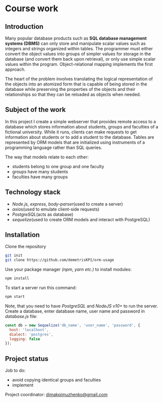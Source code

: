 # Course work

## Introduction

  Many popular database products such as **SQL database management systems (DBMS)** can only store and manipulate scalar values such as integers and strings organized within tables. The programmer must either convert the object values into groups of simpler values for storage in the database (and convert them back upon retrieval), or only use simple scalar values within the program. Object-relational mapping implements the first approach.

  The heart of the problem involves translating the logical representation of the objects into an atomized form that is capable of being stored in the database while preserving the properties of the objects and their relationships so that they can be reloaded as objects when needed.

## Subject of the work

  In this project I create a simple webserver that provides remote access to a database which stores information about students, groups and faculties of a fictional university. While it runs, clients can make requests to get information about students or to add a student to the database. Tables are represented by ORM models that are initialized using instruments of a programming language rather than SQL queries.  
  
  The way that models relate to each other:
+ students belong to one group and one faculty
+ groups have many students
+ faculties have many groups

## Technology stack

  + *Node.js, express, body-parser*(used to create a server)
  + *axios*(used to emulate client-side requests)
  + *PostgreSQL*(acts as database)
  + *sequelize*(used to create ORM models and interact with PostgreSQL)

## Installation
 
Clone the repository
```bash
git init
git clone https://github.com/demetrisKPI/orm-usage
```
  Use your package manager *(npm, yarn etc.)* to install modules:
```bash
npm install
```
  To start a server run this command:
```bash
npm start
```
  Note, that you need to have *PostgreSQL* and *NodeJS v10+* to run the server.
  Create a database, enter database name, user name and password in *database.js* file:
```javascript
const db = new Sequelize('db_name', 'user_name', 'password', {
  host: 'localhost',
  dialect: 'postgres',
  logging: false
});
```

## Project status

  Job to do:
+ avoid copying identical groups and faculties
+ implement
  
Project coordinator: dimakpimuzhenko@gmail.com

